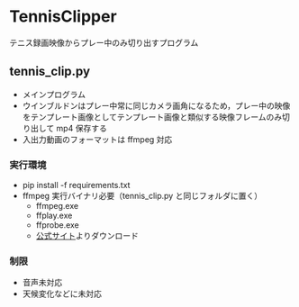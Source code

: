 # TennisClipper

テニス録画映像からプレー中のみ切り出すプログラム

## tennis_clip.py

- メインプログラム
- ウインブルドンはプレー中常に同じカメラ画角になるため，プレー中の映像をテンプレート画像としてテンプレート画像と類似する映像フレームのみ切り出して mp4 保存する
- 入出力動画のフォーマットは ffmpeg 対応

### 実行環境

- pip install -f requirements.txt
- ffmpeg 実行バイナリ必要（tennis_clip.py と同じフォルダに置く）
  - ffmpeg.exe
  - ffplay.exe
  - ffprobe.exe
  - [公式サイト](https://ffmpeg.org/)よりダウンロード

### 制限

- 音声未対応
- 天候変化などに未対応
